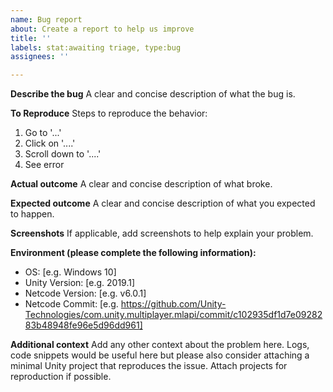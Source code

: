 ```yaml
---
name: Bug report
about: Create a report to help us improve
title: ''
labels: stat:awaiting triage, type:bug
assignees: ''

---
```


**Describe the bug**
A clear and concise description of what the bug is.

**To Reproduce**
Steps to reproduce the behavior:
1. Go to '...'
2. Click on '....'
3. Scroll down to '....'
4. See error

**Actual outcome**
A clear and concise description of what broke.

**Expected outcome**
A clear and concise description of what you expected to happen.

**Screenshots**
If applicable, add screenshots to help explain your problem.

**Environment (please complete the following information):**
 - OS: [e.g. Windows 10]
 - Unity Version: [e.g. 2019.1]
 - Netcode Version: [e.g. v6.0.1]
 - Netcode Commit: [e.g. https://github.com/Unity-Technologies/com.unity.multiplayer.mlapi/commit/c102935df1d7e0928283b48948fe96e5d96dd961]

**Additional context**
Add any other context about the problem here. Logs, code snippets would be useful here but please also consider attaching a minimal Unity project that reproduces the issue.
Attach projects for reproduction if possible.